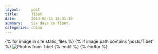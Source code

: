 ```yaml
---
layout:     post
title:      Tibet
date:       2014-06-11 15:31:19
summary:    Six days in Tibet.
categories: china
---
```


{% for image in site.static_files %}
    {% if image.path contains 'posts/Tibet' %}
        <img src="{{ site.baseurl }}{{ image.path }}" alt="Photos from Tibet" />
    {% endif %}
{% endfor %}
